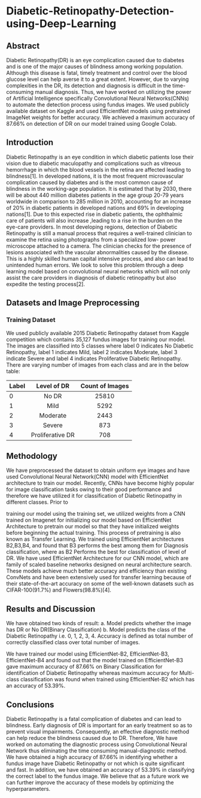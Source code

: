 # Diabetic-Retinopathy-Detection-using-Deep-Learning

## Abstract
Diabetic Retinopathy(DR) is an eye complication caused due to diabetes and is one of the major causes of blindness among working population. Although this disease is fatal, timely treatment and control over the blood glucose level can help averse it to a great extent. However, due to varying complexities in the DR, its detection and diagnosis is difficult in the time-consuming manual diagnosis. Thus, we have worked on utilizing the power of Artificial Intelligence specifically Convolutional Neural Networks(CNNs) to automate the detection process using fundus images.
We used publicly available dataset on Kaggle and used EfficientNet models using pretrained ImageNet weights for better accuracy. We achieved a maximum accuracy of 87.66% on detection of DR on our model trained using Google Colab.

## Introduction
Diabetic Retinopathy is an eye condition in which diabetic patients lose their vision due to diabetic maculopathy and complications such as vitreous hemorrhage in which the blood vessels in the retina are affected leading to blindness[1].
In developed nations, it is the most frequent microvascular complication caused by diabetes and is the most common cause of blindness in the working-age population. It is estimated that by 2030,
there will be about 440 million diabetes patients in the age group 20-79 years worldwide in comparison to 285 million in 2010, accounting for an increase of 20% in diabetic patients in developed nations and 69% in developing nations[1]. Due to this expected rise in diabetic patients, the ophthalmic care of patients will also increase ,leading to a rise in the burden on the eye-care providers.
In most developing regions, detection of Diabetic Retinopathy is still a manual process that requires a well-trained clinician to examine the retina using photographs from a specialized low- power microscope attached to a camera. The clinician checks for the presence of lesions associated with the vascular abnormalities caused by the disease. This is a highly skilled human capital intensive process, and also can lead to unintended human errors. We look to solve this problem
through a deep learning model based on convolutional neural networks which will not only assist the care providers in diagnosis of diabetic retinopathy but also expedite the testing process[2].

## Datasets and Image Preprocessing

### Training Dataset
We used publicly available 2015 Diabetic Retinopathy dataset from Kaggle competition which contains 35,127 fundus images for training our model. The images are classified into 5 classes where label 0 indicates No Diabetic Retinopathy, label 1 indicates Mild, label 2 indicates Moderate, label 3 indicate Severe and label 4 indicates Proliferative Diabetic Retinopathy. There are varying number of images from each class and are in the below table:

| Label | Level of DR | Count of Images |
| --------------------- |:---:|:---:|
| 0 | No DR | 25810 |
| 1 | Mild | 5292 |
| 2 | Moderate | 2443 |
| 3 | Severe | 873 |
| 4 | Proliferative DR | 708 |

## Methodology
We have preprocessed the dataset to obtain uniform eye images and have used Convolutional Neural Network(CNN) model with EfficientNet architecture to train our model. Recently, CNNs have become highly popular for image classification tasks owing to their good performance and therefore we have utilized it for classification of Diabetic Retinopathy in different classes. Prior to
   
training our model using the training set, we utilized weights from a CNN trained on Imagenet for initializing our model based on EfficientNet Architecture to pretrain our model so that they have initialized weights before beginning the actual training. This process of pretraining is also known as Transfer Learning. We trained using EfficientNet architectures B2,B3,B4, and found that B3 performs the best among them for Diagnosis classification, where as B2 Performs the best for classification of level of DR.
We have used EfficientNet Architecture for our CNN model, which are family of scaled baseline networks designed on neural architecture search. These models achieve much better accuracy and efficiency than existing ConvNets and have been extensively used for transfer learning because of their state-of-the-art accuracy on some of the well-known datasets such as CIFAR-100(91.7%) and
Flowers(98.8%)[4].

## Results and Discussion
We have obtained two kinds of result:
a. Model predicts whether the image has DR or No DR(Binary Classification) b. Model predicts the class of the Diabetic Retinopathy i.e. 0, 1, 2, 3, 4.
Accuracy is defined as total number of correctly classified class over total number of images.
 
We have trained our model using EfficientNet-B2, EfficientNet-B3, EfficientNet-B4 and found out that the model trained on EfficientNet-B3 gave maximum accuracy of 87.66% on Binary Classification for identification of Diabetic Retinopathy whereas maximum accuracy for Multi- class classification was found when trained using EfficientNet-B2 which has an accuracy of 53.39%.

## Conclusions
Diabetic Retinopathy is a fatal complication of diabetes and can lead to blindness. Early diagnosis of DR is important for an early treatment so as to prevent visual impairments. Consequently, an effective diagnostic method can help reduce the blindness caused due to DR. Therefore, We have worked on automating the diagnostic process using Convolutional Neural Network thus eliminating the time consuming manual-diagnostic method. We have obtained a high accuracy of 87.66% in identifying whether a fundus image have Diabetic Retinopathy or not which is quite significant and fast. In addition, we have obtained an accuracy of 53.39% in classifying the correct label to the fundus image. We believe that as a future work we can further improve the accuracy of these models by optimizing the hyperparameters.
